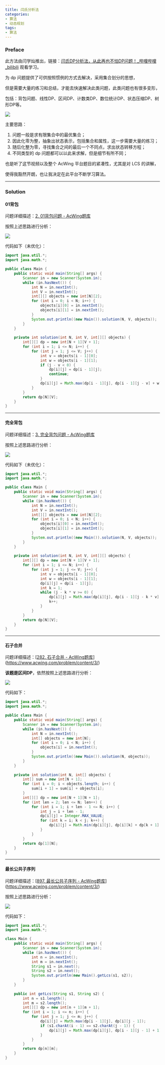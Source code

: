 ```yaml
---
title: 闫氏分析法
categories:
- 算法
- 动态规划
tags:
- 算法
---
```


<escape><!--more--><escape>

### Preface

此方法由闫学灿推出，链接：[闫氏DP分析法，从此再也不怕DP问题！_哔哩哔哩_bilibili](https://www.bilibili.com/video/BV1X741127ZM?spm_id_from=333.337.search-card.all.click) 观看学习。

为 dp 问题提供了可供按照惯例的方式去解决，采用集合划分的思想，

但是需要大量的练习和总结，才能去快速解决此类问题，此类问题也有很多变形，

包括：背包问题、线性DP、区间DP、计数类DP、数位统计DP、状态压缩DP、树形DP等。

![](概述.png)

主要思路：

1. 问题一般是求有限集合中的最优集合；
2. 因此化零为整，抽象出状态表示，包括集合和属性，这一步需要大量的练习；
3. 随后化整为零，寻找集合之间的最后一个不同点，求出状态转移方程；
4. 不同类型的 dp 问题都可以以此来求解，但是细节有所不同；

也是听了这节视频以及整个 AcWing 平台题目的紧凑性，尤其是对 LCS 的讲解，

使得我豁然开朗，也让我决定在此平台不断学习算法。

---

### Solution

#### 01背包

问题详细描述：[2. 01背包问题 - AcWing题库](https://www.acwing.com/problem/content/2/)

按照上述思路进行分析：

![](01背包.png)

代码如下（未优化）：

```java
import java.util.*;
import java.math.*; 

public class Main {
    public static void main(String[] args) {
        Scanner in = new Scanner(System.in);
        while (in.hasNext()) {
            int N = in.nextInt();
            int V = in.nextInt();
            int[][] objects = new int[N][2];
            for (int i = 0; i < N; i++) {
                objects[i][0] = in.nextInt();
                objects[i][1] = in.nextInt();
            }
            System.out.println((new Main()).solution(N, V, objects));
        }
    }
    
    private int solution(int N, int V, int[][] objects) {
        int[][] dp = new int[N + 1][V + 1];
        for (int i = 1; i <= N; i++) {
            for (int j = 1; j <= V; j++) {
                int v = objects[i - 1][0];
                int w = objects[i - 1][1];
                if (j - v < 0) {
                    dp[i][j] = dp[i - 1][j];
                    continue;
                }
                dp[i][j] = Math.max(dp[i - 1][j], dp[i - 1][j - v] + w);
            }
        }
        return dp[N][V];
    }
}
```

----

#### 完全背包

问题详细描述：[3. 完全背包问题 - AcWing题库](https://www.acwing.com/problem/content/3/)

按照上述思路进行分析：

![](完全背包.png)

代码如下（未优化）：

```java
import java.util.*;
import java.math.*; 

public class Main {
    public static void main(String[] args) {
        Scanner in = new Scanner(System.in);
        while (in.hasNext()) {
            int N = in.nextInt();
            int V = in.nextInt();
            int[][] objects = new int[N][2];
            for (int i = 0; i < N; i++) {
                objects[i][0] = in.nextInt();
                objects[i][1] = in.nextInt();
            }
            System.out.println((new Main()).solution(N, V, objects));
        }
    }
    
    private int solution(int N, int V, int[][] objects) {
        int[][] dp = new int[N + 1][V + 1];
        for (int i = 1; i <= N; i++) {
            for (int j = 1; j <= V; j++) {
                int v = objects[i - 1][0];
                int w = objects[i - 1][1];
                dp[i][j] = dp[i - 1][j];
                int k = 1;
                while (j - k * v >= 0) {
                    dp[i][j] = Math.max(dp[i][j], dp[i - 1][j - k * v] + w * k);
                    k++;
                }
            }
        }
        return dp[N][V];
    }
}
```

-----

#### 石子合并

问题详细描述：[[282. 石子合并 - AcWing题库](https://www.acwing.com/problem/content/284/)](https://www.acwing.com/problem/content/3/)

<strong>该题是区间DP</strong>，依然按照上述思路进行分析：

![](石子合并.png)

代码如下：

```java
import java.util.*;
import java.math.*; 

public class Main {
    public static void main(String[] args) {
        Scanner in = new Scanner(System.in);
        while (in.hasNext()) {
            int N = in.nextInt();
            int[] objects = new int[N];
            for (int i = 0; i < N; i++) {
                objects[i] = in.nextInt();
            }
            System.out.println((new Main()).solution(N, objects));
        }
    }
    
    private int solution(int N, int[] objects) {
        int[] sum = new int[N + 1];
        for (int i = 0; i < objects.length; i++) {
            sum[i + 1] = sum[i] + objects[i];
        }
        int[][] dp = new int[N + 1][N + 1];
        for (int len = 2; len <= N; len++) {
            for (int i = 1; i + len - 1 <= N; i++) {
                int j = i + len - 1;
                dp[i][j] = Integer.MAX_VALUE; 
                for (int k = i; k < j; k++) {
                    dp[i][j] = Math.min(dp[i][j], dp[i][k] + dp[k + 1][j] + sum[j] - sum[i - 1]);
                }
            }
        }
        return dp[1][N];
    }
}
```

----

#### 最长公共子序列

问题详细描述：[[897. 最长公共子序列 - AcWing题库](https://www.acwing.com/problem/content/899/)](https://www.acwing.com/problem/content/3/)

按照上述思路进行分析：

![](最长公共子序列.png)

代码如下：

```java
import java.util.*;
import java.math.*;

class Main {
    public static void main(String[] args) {
        Scanner in = new Scanner(System.in);
        while (in.hasNext()) {
            int n = in.nextInt();
            int m = in.nextInt();
            String s1 = in.next();
            String s2 = in.next();
            System.out.println(new Main().getLcs(s1, s2));
        }
    }
    
    public int getLcs(String s1, String s2) {
        int n = s1.length();
        int m = s2.length();
        int[][] dp = new int[n + 1][m + 1];
        for (int i = 1; i <= n; i++) {
            for (int j = 1; j <= m; j++) {
                dp[i][j] = Math.max(dp[i - 1][j], dp[i][j - 1]);
                if (s1.charAt(i - 1) == s2.charAt(j - 1)) {
                    dp[i][j] = Math.max(dp[i][j], dp[i - 1][j - 1] + 1);
                }
            }
        }
        return dp[n][m];
    }
}
```

